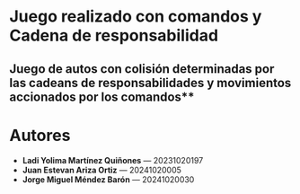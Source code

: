 # Juego realizado con comandos y Cadena de responsabilidad

Juego de autos con colisión determinadas por las cadeans de responsabilidades y movimientos accionados por los comandos**
---

# Autores

- **Ladi Yolima Martínez Quiñones** — 20231020197  
- **Juan Estevan Ariza Ortiz** — 20241020005  
- **Jorge Miguel Méndez Barón** — 20241020030
